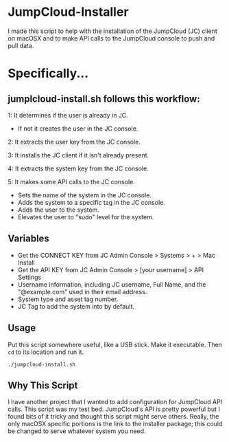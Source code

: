 # JumpCloud-Installer
I made this script to help with the installation of the JumpCloud (JC) client on macOSX and to make API calls to the JumpCloud console to push and pull data.

# Specifically...
## jumplcloud-install.sh follows this workflow:

1: It determines if the user is already in JC.
- If not it creates the user in the JC console.

2: It extracts the user key from the JC console.

3: It installs the JC client if it isn't already present.

4: It extracts the system key from the JC console.

5: It makes some API calls to the JC console.
- Sets the name of the system in the JC console.
- Adds the system to a specific tag in the JC console.
- Adds the user to the system.
- Elevates the user to "sudo" level for the system.

## Variables

- Get the CONNECT KEY from JC Admin Console > Systems > + > Mac Install
- Get the API KEY from JC Admin Console > [your username] > API Settings
- Username information, including JC username, Full Name, and the "@example.com" used in their email address.
- System type and asset tag number.
- JC Tag to add the system into by default.

## Usage

Put this script somewhere useful, like a USB stick. Make it executable. Then `cd` to its location and run it.

`./jumpcloud-install.sh`

## Why This Script

I have another project that I wanted to add configuration for JumpCloud API calls. This script was my test bed. JumpCloud's API is pretty powerful but I found bits of it tricky and thought this script might serve others. Really, the only macOSX specific portions is the link to the installer package; this could be changed to serve whatever system you need.